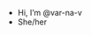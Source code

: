 - Hi, I’m @var-na-v
- She/her

<!---
var-na-v/var-na-v is a ✨ special ✨ repository because its `README.md` (this file) appears on your GitHub profile.
You can click the Preview link to take a look at your changes.
--->
